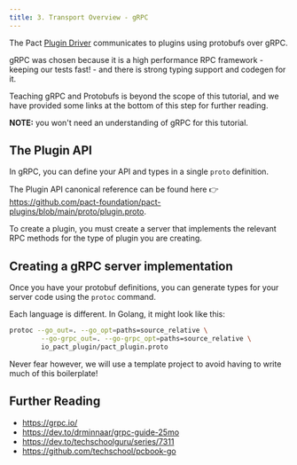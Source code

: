 ```yaml
---
title: 3. Transport Overview - gRPC
---
```



The Pact [Plugin Driver](https://github.com/pact-foundation/pact-plugins/blob/main/docs/plugin-driver-design.md) communicates to plugins using protobufs over gRPC.

gRPC was chosen because it is a high performance RPC framework - keeping our tests fast! - and there is strong typing support and codegen for it.

Teaching gRPC and Protobufs is beyond the scope of this tutorial, and we have provided some links at the bottom of this step for further reading.

**NOTE:** you won't need an understanding of gRPC for this tutorial.

## The Plugin API

In gRPC, you can define your API and types in a single `proto` definition.

The Plugin API canonical reference can be found here 👉 https://github.com/pact-foundation/pact-plugins/blob/main/proto/plugin.proto.

To create a plugin, you must create a server that implements the relevant RPC methods for the type of plugin you are creating.

## Creating a gRPC server implementation

Once you have your protobuf definitions, you can generate types for your server code using the `protoc`  command.

Each language is different. In Golang, it might look like this:

```sh
protoc --go_out=. --go_opt=paths=source_relative \
		--go-grpc_out=. --go-grpc_opt=paths=source_relative \
		io_pact_plugin/pact_plugin.proto
```

Never fear however, we will use a template project to avoid having to write much of this boilerplate!

## Further Reading

* https://grpc.io/
* https://dev.to/drminnaar/grpc-guide-25mo
* https://dev.to/techschoolguru/series/7311
* https://github.com/techschool/pcbook-go